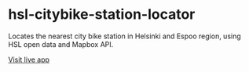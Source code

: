 # hsl-citybike-station-locator
Locates the nearest city bike station in Helsinki and Espoo region, using HSL open data and Mapbox API.

<a href="https://helsinki-citybike-station-locator.netlify.app/">Visit live app</a>
